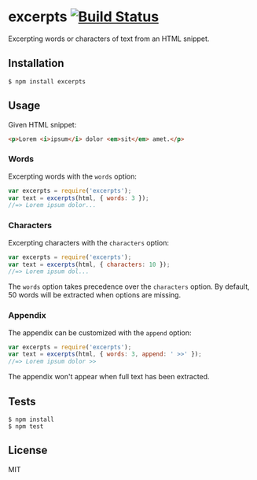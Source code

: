 # excerpts [![Build Status](https://travis-ci.org/gnowoel/excerpts.svg?branch=master)](https://travis-ci.org/gnowoel/excerpts)

Excerpting words or characters of text from an HTML snippet.

## Installation

```
$ npm install excerpts
```

## Usage

Given HTML snippet:

``` html
<p>Lorem <i>ipsum</i> dolor <em>sit</em> amet.</p>
```

### Words

Excerpting words with the `words` option:

```javascript
var excerpts = require('excerpts');
var text = excerpts(html, { words: 3 });
//=> Lorem ipsum dolor...
```

### Characters

Excerpting characters with the `characters` option:

```javascript
var excerpts = require('excerpts');
var text = excerpts(html, { characters: 10 });
//=> Lorem ipsum dol...
```

The `words` option takes precedence over the `characters` option. By default, 50 words will be extracted when options are missing.

### Appendix

The appendix can be customized with the `append` option:

```javascript
var excerpts = require('excerpts');
var text = excerpts(html, { words: 3, append: ' >>' });
//=> Lorem ipsum dolor >>
```

The appendix won't appear when full text has been extracted.

## Tests

```
$ npm install
$ npm test
```

## License

MIT
